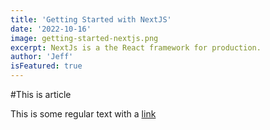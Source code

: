 ```yaml
---
title: 'Getting Started with NextJS'
date: '2022-10-16'
image: getting-started-nextjs.png
excerpt: NextJs is a the React framework for production.
author: 'Jeff'
isFeatured: true
---
```


#This is article

This is some regular text with a [link](https://google.com)